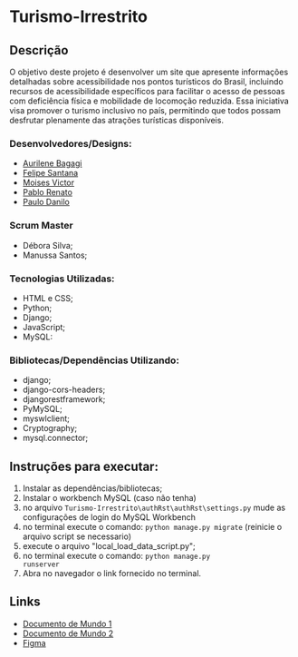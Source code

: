 # Turismo-Irrestrito

## Descrição 

  O objetivo deste projeto é desenvolver um site que apresente informações detalhadas sobre acessibilidade nos pontos turísticos do Brasil, incluindo recursos de acessibilidade específicos para facilitar o acesso de pessoas com deficiência física e mobilidade de locomoção reduzida. Essa iniciativa visa promover o turismo inclusivo no país, permitindo que todos possam desfrutar plenamente das atrações turísticas disponíveis.

### Desenvolvedores/Designs:

* [Aurilene Bagagi](https://github.com/AurileneBagagi)
* [Felipe Santana](https://github.com/FelipeSantanaC)
* [Moises Victor](https://github.com/grsmth)
* [Pablo Renato](https://github.com/pablorenato1)
* [Paulo Danilo](https://github.com/DanCostaDev)

### Scrum Master

* Débora Silva;
* Manussa Santos;

### Tecnologias Utilizadas:

* HTML e CSS;
* Python;
* Django;
* JavaScript;
* MySQL:

### Bibliotecas/Dependências Utilizando:
* django;
* django-cors-headers;
* djangorestframework;
* PyMySQL;
* myswlclient;
* Cryptography;
* mysql.connector;

## Instruções para executar:
1. Instalar as dependências/bibliotecas;
2. Instalar o workbench MySQL (caso não tenha)
3. no arquivo <code>Turismo-Irrestrito\authRst\authRst\settings.py</code> mude as configurações de login do MySQL Workbench
4. no terminal execute o comando: 
<code>python manage.py migrate</code> (reinicie o arquivo script se necessario)
5. execute o arquivo "local_load_data_script.py";
6.  no terminal execute o comando: <code>python manage.py runserver</code>
7. Abra no navegador o link fornecido no terminal.


## Links 
 * [Documento de Mundo 1](https://docs.google.com/document/d/1NyoPbm1Cc-jSzbUFaru6h2K9LdEqGA79/edit?usp=sharing&ouid=110610291022572092661&rtpof=true&sd=true)
 * [Documento de Mundo 2](https://docs.google.com/document/d/1PWRJfIv5IvN_1KUZzdfgiUhVWz1Dld5eim9Esznjx48/edit?usp=sharing)
 * [Figma](https://www.figma.com/file/JSrrzlbrsX94QOypEgXmlX/Turismo-irrestrito?type=design&node-id=97%3A280&mode=design&t=pUpldU4E2aDbvOrh-1)
 


